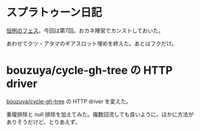 # スプラトゥーン日記

[恒例のフェス](http://www.nintendo.co.jp/wiiu/agmj/festival/)。今回は第7回。おカネ陣営でカンストしておいた。

あわせてクツ・アタマのギアスロット埋めを終えた。あとはフクだけ。

# bouzuya/cycle-gh-tree の HTTP driver

[bouzuya/cycle-gh-tree][] の HTTP driver を変えた。

重複排除と null 排除を加えてみた。複数回流しても良いように。ほかに方法がありそうだけど、とりあえず。

[bouzuya/cycle-gh-tree]: https://github.com/bouzuya/cycle-gh-tree
